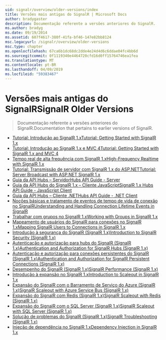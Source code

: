```yaml
---
uid: signalr/overview/older-versions/index
title: Versões mais antigas do SignalR | Microsoft Docs
author: bradygaster
description: Documentação referente a versões anteriores do SignalR.
ms.author: bradyg
ms.date: 09/19/2014
ms.assetid: 607f4617-380f-41fa-bf46-147e82bb8124
msc.legacyurl: /signalr/overview/older-versions
msc.type: chapter
ms.openlocfilehash: 67ca6b1dc68dc2dde4e24d4d6c6ddae04fc4bb6d
ms.sourcegitcommit: 0f1119340e4464720cfd16d0ff15764746ea1fea
ms.translationtype: MT
ms.contentlocale: pt-BR
ms.lasthandoff: 04/09/2019
ms.locfileid: "59383467"
---
```

# <a name="signalr-older-versions"></a><span data-ttu-id="e053f-103">Versões mais antigas do SignalR</span><span class="sxs-lookup"><span data-stu-id="e053f-103">SignalR Older Versions</span></span>

> <span data-ttu-id="e053f-104">Documentação referente a versões anteriores do SignalR.</span><span class="sxs-lookup"><span data-stu-id="e053f-104">Documentation that pertains to earlier versions of SignalR.</span></span>


- [<span data-ttu-id="e053f-105">Tutorial: Introdução ao SignalR 1.x</span><span class="sxs-lookup"><span data-stu-id="e053f-105">Tutorial: Getting Started with SignalR 1.x</span></span>](tutorial-getting-started-with-signalr.md)
- [<span data-ttu-id="e053f-106">Tutorial: Introdução ao SignalR 1.x e MVC 4</span><span class="sxs-lookup"><span data-stu-id="e053f-106">Tutorial: Getting Started with SignalR 1.x and MVC 4</span></span>](tutorial-getting-started-with-signalr-and-mvc-4.md)
- [<span data-ttu-id="e053f-107">Tempo real de alta frequência com SignalR 1.x</span><span class="sxs-lookup"><span data-stu-id="e053f-107">High-Frequency Realtime with SignalR 1.x</span></span>](tutorial-high-frequency-realtime-with-signalr.md)
- [<span data-ttu-id="e053f-108">Tutorial: Transmissão de servidor com SignalR 1.x do ASP.NET</span><span class="sxs-lookup"><span data-stu-id="e053f-108">Tutorial: Server Broadcast with ASP.NET SignalR 1.x</span></span>](tutorial-server-broadcast-with-aspnet-signalr.md)
- [<span data-ttu-id="e053f-109">Guia da API Hubs – Servidor</span><span class="sxs-lookup"><span data-stu-id="e053f-109">Hubs API Guide - Server</span></span>](signalr-1x-hubs-api-guide-server.md)
- [<span data-ttu-id="e053f-110">Guia da API Hubs do SignalR 1.x – Cliente JavaScript</span><span class="sxs-lookup"><span data-stu-id="e053f-110">SignalR 1.x Hubs API Guide - JavaScript Client</span></span>](signalr-1x-hubs-api-guide-javascript-client.md)
- [<span data-ttu-id="e053f-111">Guia da API Hubs – Cliente .NET</span><span class="sxs-lookup"><span data-stu-id="e053f-111">Hubs API Guide - .NET Client</span></span>](signalr-1x-hubs-api-guide-net-client.md)
- [<span data-ttu-id="e053f-112">Noções básicas e tratamento de eventos de tempo de vida de conexão no SignalR</span><span class="sxs-lookup"><span data-stu-id="e053f-112">Understanding and Handling Connection Lifetime Events in SignalR</span></span>](handling-connection-lifetime-events.md)
- [<span data-ttu-id="e053f-113">Trabalhar com grupos no SignalR 1.x</span><span class="sxs-lookup"><span data-stu-id="e053f-113">Working with Groups in SignalR 1.x</span></span>](working-with-groups.md)
- [<span data-ttu-id="e053f-114">Mapeamento de usuários do SignalR para conexões no SignalR 1.x</span><span class="sxs-lookup"><span data-stu-id="e053f-114">Mapping SignalR Users to Connections in SignalR 1.x</span></span>](mapping-users-to-connections.md)
- [<span data-ttu-id="e053f-115">Introdução à segurança do SignalR (SignalR 1.x)</span><span class="sxs-lookup"><span data-stu-id="e053f-115">Introduction to SignalR Security (SignalR 1.x)</span></span>](introduction-to-security.md)
- [<span data-ttu-id="e053f-116">Autenticação e autorização para hubs do SignalR (SignalR 1.x)</span><span class="sxs-lookup"><span data-stu-id="e053f-116">Authentication and Authorization for SignalR Hubs (SignalR 1.x)</span></span>](hub-authorization.md)
- [<span data-ttu-id="e053f-117">Autenticação e autorização para conexões persistentes do SignalR (SignalR 1.x)</span><span class="sxs-lookup"><span data-stu-id="e053f-117">Authentication and Authorization for SignalR Persistent Connections (SignalR 1.x)</span></span>](persistent-connection-authorization.md)
- [<span data-ttu-id="e053f-118">Desempenho do SignalR (SignalR 1.x)</span><span class="sxs-lookup"><span data-stu-id="e053f-118">SignalR Performance (SignalR 1.x)</span></span>](signalr-performance.md)
- [<span data-ttu-id="e053f-119">Introdução à expansão no SignalR 1.x</span><span class="sxs-lookup"><span data-stu-id="e053f-119">Introduction to Scaleout in SignalR 1.x</span></span>](scaleout-in-signalr.md)
- [<span data-ttu-id="e053f-120">Expansão do SignalR com o Barramento de Serviço do Azure (SignalR 1.x)</span><span class="sxs-lookup"><span data-stu-id="e053f-120">SignalR Scaleout with Azure Service Bus (SignalR 1.x)</span></span>](scaleout-with-windows-azure-service-bus.md)
- [<span data-ttu-id="e053f-121">Expansão do SignalR com Redis (SignalR 1.x)</span><span class="sxs-lookup"><span data-stu-id="e053f-121">SignalR Scaleout with Redis (SignalR 1.x)</span></span>](scaleout-with-redis.md)
- [<span data-ttu-id="e053f-122">Expansão do SignalR com o SQL Server (SignalR 1.x)</span><span class="sxs-lookup"><span data-stu-id="e053f-122">SignalR Scaleout with SQL Server (SignalR 1.x)</span></span>](scaleout-with-sql-server.md)
- [<span data-ttu-id="e053f-123">Solução de problemas do SignalR (SignalR 1.x)</span><span class="sxs-lookup"><span data-stu-id="e053f-123">SignalR Troubleshooting (SignalR 1.x)</span></span>](troubleshooting.md)
- [<span data-ttu-id="e053f-124">Injeção de dependência no SignalR 1.x</span><span class="sxs-lookup"><span data-stu-id="e053f-124">Dependency Injection in SignalR 1.x</span></span>](dependency-injection.md)

